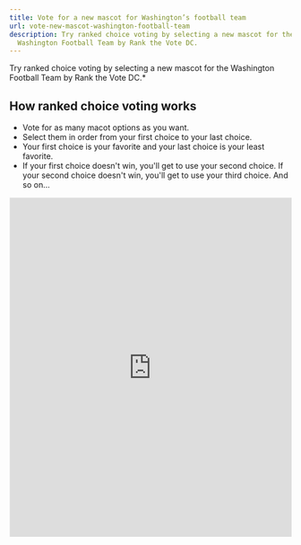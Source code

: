 ```yaml
---
title: Vote for a new mascot for Washington’s football team
url: vote-new-mascot-washington-football-team
description: Try ranked choice voting by selecting a new mascot for the
  Washington Football Team by Rank the Vote DC.
---
```

Try ranked choice voting by selecting a new mascot for the Washington Football Team by Rank the Vote DC.*

## How ranked choice voting works

* Vote for as many macot options as you want.
* Select them in order from your first choice to your last choice.
* Your first choice is your favorite and your last choice is your least favorite.
* If your first choice doesn't win, you'll get to use your second choice. If your second choice doesn't win, you'll get to use your third choice. And so on...

<div style="position:relative;overflow:hidden;padding-top:120%;"><iframe src="https://rankit.vote/vote/WVk91aOuGv8M3TTScuTY" style="border:1px solid #f1f1f1;position: absolute;top: 0;left: 0;width: 100%;height: 100%;" name="myiFrame" scrolling="yes" frameborder="1" marginheight="0px" marginwidth="0px" allowfullscreen></iframe></div>
